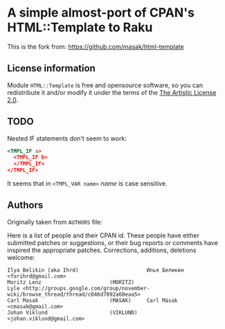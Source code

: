 # A simple almost-port of CPAN's HTML::Template to Raku

This is the fork from: https://github.com/masak/html-template

## License information

Module `HTML::Template` is free and opensource software, so you can redistribute it and/or modify it under the terms of the [The Artistic License 2.0](https://opensource.org/licenses/Artistic-2.0).

## TODO

Nested IF statements don't seem to work:

```xml
<TMPL_IF a>
  <TMPL_IF b>
  </TMPL_IF>
</TMPL_IF>
```

It seems that in `<TMPL_VAR name>` *name* is case sensitive.

## Authors

Originally taken from `AUTHORS` file:

Here is a list of people and their CPAN id.  These people have either submitted patches or suggestions, or their bug reports or comments have inspired the appropriate patches.  Corrections, additions, deletions welcome:

```
Ilya Belikin (aka Ihrd)                      Илья Беликин   <forihrd@gmail.com>
Moritz Lenz                      (MORITZ)
Lyle <http://groups.google.com/group/november-wiki/browse_thread/thread/c046d7892a60eaa5>
Carl Masak                       (MASAK)     Carl Mäsak     <cmasak@gmail.com>
Johan Viklund                    (VIKLUND)                  <johan.viklund@gmail.com>
```
